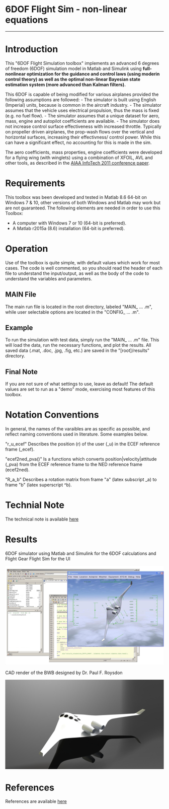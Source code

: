# 6DOF Flight Sim - non-linear equations

-----------------------------------------------------------------------------------

# Introduction
This "6DOF Flight Simulation toolbox" implements an advanced 6 degrees of freedom (6DOF) simulation model in Matlab and Simulink using **full-nonlinear optimization for the guidance and control laws (using moderin control theory) as well as the optimal non-linear Bayesian state estimation system (more advanced than Kalman filters).**

This 6DOF is capable of being modified for various airplanes provided the following assumptions are followed:
    - The simulator is built using English (Imperial) units, because is common in the aircraft industry.
	- The simulator assumes that the vehicle uses electrical propulsion, thus the mass is fixed (e.g. no fuel flow).
	- The simulator assumes that a unique dataset for aero, mass, engine and autopilot coefficients are available.
	- The simulator does not increase control surface effectiveness with increased throttle.  Typically on propeller driven airplanes, the prop-wash flows over the vertical and horizontal surfaces, increasing their effectivness/ control power.  While this can have a significant effect, no accounting for this is made in the sim.
	
The aero coefficients, mass properties, engine coefficients were developed for a flying wing (with winglets) using a combination of XFOIL, AVL and other tools, as described in the [AIAA InfoTech 2011 conference paper](https://github.com/pfroysdon/projects/blob/main/aerospace/6dof_linear/tech_note).


# Requirements
This toolbox was been developed and tested in Matlab 8.6 64-bit on Windows 7 & 10, other versions of both Windows and Matlab 
may work but are not guaranteed. The following elements are needed in order to use this Toolbox:

- A computer with Windows 7 or 10 (64-bit is preferred).
- A Matlab r2015a (8.6) installation (64-bit is preferred).  


# Operation
Use of the toolbox is quite simple, with default values which work for most cases. The code is well commented, so you should read the header of each file to understand the input/output, as well as the body of the code to understand the variables and parameters.


## MAIN File
The main run file is located in the root directory, labeled "MAIN_ ... .m", while user selectable options are located in the "CONFIG_ ... .m".

## Example  
To run the simulation with test data, simply run the "MAIN_ ... .m" file. This will load the data, run the necessary functions, and plot the results. All saved data (.mat, .doc, .jpg, .fig, etc.) are saved in the "[root]/results" directory.

## Final Note 
If you are not sure of what settings to use, leave as default!  The default values are set to run as a "demo" mode, exercising most features of this toolbox.


# Notation Conventions
In general, the names of the varaibles are as specific as possible, and reflect naming conventions used in literature. 
Some examples below.

"r_u_ecef" Describes the position (r) of the user (_u) in the ECEF reference frame (_ecef).

"ecef2ned_pva()" Is a functions which converts position|velocity|attitude (_pva) from the ECEF reference frame to the NED reference frame (ecef2ned).

"R_a_b" Describes a rotation matrix from frame "a" (latex subscript _a) to frame "b" (latex superscript ^b).


# Technial Note
The technical note is available [here](https://github.com/pfroysdon/projects/blob/main/aerospace/6dof_linear/tech_note)

# Results
6DOF simulator using  Matlab and Simulink for the 6DOF calculations and Flight Gear Flight Sim for the UI
<p align="center">
	<img width="600" img src="https://github.com/pfroysdon/projects/blob/main/aerospace/6dof_linear/results/BWB_FGFS.jpg">
</p>

CAD render of the BWB designed by Dr. Paul F. Roysdon
<p align="center">
	<img width="600" img src="https://github.com/pfroysdon/projects/blob/main/aerospace/6dof_linear/results/BWB_concept_render2_20091212.jpg">
</p>

# References
References are available [here](https://github.com/pfroysdon/projects/blob/main/aerospace/6dof_linear/references)